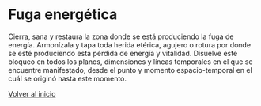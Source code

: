 # Fuga energética

Cierra, sana y restaura la zona donde se está produciendo la fuga de energía. Armonízala y tapa toda herida etérica, agujero o rotura por donde se esté produciendo esta pérdida de energía y vitalidad. Disuelve este bloqueo en todos los planos, dimensiones y líneas temporales en el que se encuentre manifestado, desde el punto y momento espacio-temporal en el cuál se originó hasta este momento.

[Volver al inicio](../index.md)
